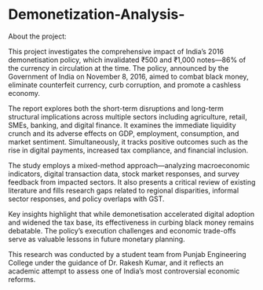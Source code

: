# Demonetization-Analysis-
About the project:

This project investigates the comprehensive impact of India’s 2016 demonetisation policy, which invalidated ₹500 and ₹1,000 notes—86% of the currency in circulation at the time. The policy, announced by the Government of India on November 8, 2016, aimed to combat black money, eliminate counterfeit currency, curb corruption, and promote a cashless economy.

The report explores both the short-term disruptions and long-term structural implications across multiple sectors including agriculture, retail, SMEs, banking, and digital finance. It examines the immediate liquidity crunch and its adverse effects on GDP, employment, consumption, and market sentiment. Simultaneously, it tracks positive outcomes such as the rise in digital payments, increased tax compliance, and financial inclusion.

The study employs a mixed-method approach—analyzing macroeconomic indicators, digital transaction data, stock market responses, and survey feedback from impacted sectors. It also presents a critical review of existing literature and fills research gaps related to regional disparities, informal sector responses, and policy overlaps with GST.

Key insights highlight that while demonetisation accelerated digital adoption and widened the tax base, its effectiveness in curbing black money remains debatable. The policy’s execution challenges and economic trade-offs serve as valuable lessons in future monetary planning.

This research was conducted by a student team from Punjab Engineering College under the guidance of Dr. Rakesh Kumar, and it reflects an academic attempt to assess one of India’s most controversial economic reforms.
